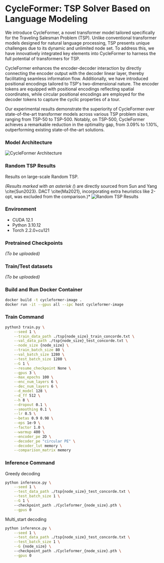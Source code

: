 # CycleFormer: TSP Solver Based on Language Modeling

We introduce CycleFormer, a novel transformer model tailored specifically for the Traveling Salesman Problem (TSP). Unlike conventional transformer models designed for natural language processing, TSP presents unique challenges due to its dynamic and unlimited node set. To address this, we have innovatively integrated key elements into CycleFormer to harness the full potential of transformers for TSP.

CycleFormer enhances the encoder-decoder interaction by directly connecting the encoder output with the decoder linear layer, thereby facilitating seamless information flow. Additionally, we have introduced positional encodings tailored to TSP's two-dimensional nature. The encoder tokens are equipped with positional encodings reflecting spatial coordinates, while circular positional encodings are employed for the decoder tokens to capture the cyclic properties of a tour.

Our experimental results demonstrate the superiority of CycleFormer over state-of-the-art transformer models across various TSP problem sizes, ranging from TSP-50 to TSP-500. Notably, on TSP-500, CycleFormer achieves a remarkable reduction in the optimality gap, from 3.09% to 1.10%, outperforming existing state-of-the-art solutions.

### Model Architecture
![CycleFormer Architecture](https://github.com/Giventicket/CycleFormer/assets/39179946/afd33960-7937-4b3e-9912-440db50a439e)

### Random TSP Results
Results on large-scale Random TSP.

*(Results marked with an asterisk (*) are directly sourced from Sun and Yang \cite{Sun2023}. DACT \cite{Ma2021}, incorporating extra heuristics like 2-opt, was excluded from the comparison.)*
![Random TSP Results](https://github.com/Giventicket/CycleFormer/assets/39179946/2069e2a0-8c37-4744-8304-981112704718)

### Environment
- CUDA 12.1
- Python 3.10.12
- Torch 2.2.0+cu121

### Pretrained Checkpoints
*(To be uploaded)*

### Train/Test datasets
*(To be uploaded)*


### Build and Run Docker Container
```bash
docker build -t cycleformer-image .
docker run -it --gpus all --ipc host cycleformer-image
```

### Train Command
```bash
python3 train.py \
    --seed 1 \
    --train_data_path ./tsp{node_size}_train_concorde.txt \
    --val_data_path ./tsp{node_size}_test_concorde.txt \
    --node_size {node_size} \
    --train_batch_size 80 \
    --val_batch_size 1280 \
    --test_batch_size 1280 \
    --G 1 \
    --resume_checkpoint None \
    --gpus 3 \
    --max_epochs 100 \
    --enc_num_layers 6 \
    --dec_num_layers 6 \
    --d_model 128 \
    --d_ff 512 \
    --h 8 \
    --dropout 0.1 \
    --smoothing 0.1 \
    --lr 0.5 \
    --betas 0.9 0.98 \
    --eps 1e-9 \
    --factor 1.0 \
    --warmup 400 \
    --encoder_pe 2D \
    --decoder_pe "circular PE" \
    --decoder_lut memory \
    --comparison_matrix memory
```

### Inference Command
Greedy decoding
```bash
python inference.py \
    --seed 1 \
    --test_data_path ./tsp{node_size}_test_concorde.txt \
    --test_batch_size 1 \
    --G 1 \ 
    --checkpoint_path ./Cycleformer_{node_size}.pth \
    --gpus 0
```

Multi_start decoding
```bash
python inference.py \
    --seed 1 \
    --test_data_path ./tsp{node_size}_test_concorde.txt \
    --test_batch_size 1 \
    --G {node_size} \ 
    --checkpoint_path ./Cycleformer_{node_size}.pth \
    --gpus 0
```

